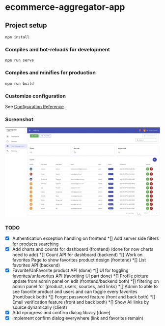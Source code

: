 # ecommerce-aggregator-app

## Project setup
```
npm install
```

### Compiles and hot-reloads for development
```
npm run serve
```

### Compiles and minifies for production
```
npm run build
```

### Customize configuration
See [Configuration Reference](https://cli.vuejs.org/config/).

### Screenshot
![Alt text](./screenshot.png?raw=true "Screenshot")


### TODO

*[x] Authentication exception handling on frontend
*[] Add server side filters for products searching 
*[x] Add charts and counts for dashboard (frontend) (done for now charts need to add)
*[] Count API for dashboard (backend)
*[] Work on favorites Page to show favorites product design (frontend)
*[] List favorites API (backend)
*[x] Favorite/UnFavorite product API (done)
*[] UI for toggling favorites/unfavorites API (favoriting UI part done)
*[] Profile picture update from admin panel on edit (frontend/backend both)
*[] filtering on admin panel for (product, users, sources, and links)
*[] Admin to able to see favorite product and users and can toggle every favorites (front/back both)
*[] Forgot password feature (front and back both)
*[] Email verification feature (front and back both)
*[] Show All links by source dynamically (client)
*[x] Add nprogress and confirm dialog library [done]
*[x] Implement confirm dialog everywhere (link and favorites remain)
